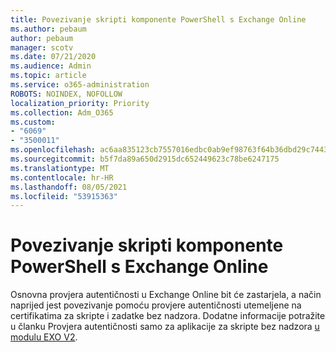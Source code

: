 ```yaml
---
title: Povezivanje skripti komponente PowerShell s Exchange Online
ms.author: pebaum
author: pebaum
manager: scotv
ms.date: 07/21/2020
ms.audience: Admin
ms.topic: article
ms.service: o365-administration
ROBOTS: NOINDEX, NOFOLLOW
localization_priority: Priority
ms.collection: Adm_O365
ms.custom:
- "6069"
- "3500011"
ms.openlocfilehash: ac6aa835123cb7557016edbc0ab9ef98763f64b36dbd29c744318e67416d5a92
ms.sourcegitcommit: b5f7da89a650d2915dc652449623c78be6247175
ms.translationtype: MT
ms.contentlocale: hr-HR
ms.lasthandoff: 08/05/2021
ms.locfileid: "53915363"
---
```

# <a name="connecting-powershell-scripts-to-exchange-online"></a>Povezivanje skripti komponente PowerShell s Exchange Online

Osnovna provjera autentičnosti u Exchange Online bit će zastarjela, a način naprijed jest povezivanje pomoću provjere autentičnosti utemeljene na certifikatima za skripte i zadatke bez nadzora. Dodatne informacije potražite u članku Provjera autentičnosti samo za aplikacije za skripte bez nadzora [u modulu EXO V2](https://docs.microsoft.com/powershell/exchange/app-only-auth-powershell-v2).